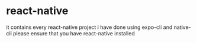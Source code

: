 # react-native
it contains every react-native project i have done using expo-cli and native-cli please ensure that you have react-native installed
